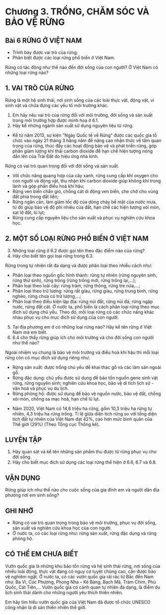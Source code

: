# Chương 3. TRỒNG, CHĂM SÓC VÀ BẢO VỆ RỪNG

## Bài 6 RỪNG Ở VIỆT NAM

- Trình bày được vai trò của rừng;
- Phân biệt được các loại rừng phổ biến ở Việt Nam.

Rừng có tác động như thế nào đến đời sống của con người? Ở Việt Nam có những loại rừng nào?

## 1. VAI TRÒ CỦA RỪNG

Rừng là một hệ sinh thái, nơi sinh sống của các loài thực vật, động vật, vi sinh vật và chứa đựng các yếu tố môi trường khác.

1. Em hãy nêu vai trò của rừng đối với môi trường, đời sống và sản xuất trong môi trường hợp được minh hoạ ở 6.1.
2. Hãy kể những ngành sản xuất sử dụng nguyên liệu từ rừng.

+ Kể từ năm 2013, sự kiện "Ngày Quốc tế về Rừng" được các quốc gia tổ chức vào ngày 21 tháng 3 hằng năm để nâng cao nhận thức về tầm quan trọng của rừng, thúc đẩy các hoạt động bảo vệ và phát triển rừng, góp phần giảm lượng khí thải carbon dioxide để hạn chế hiện tượng nóng dần lên của Trái Đất do hiệu ứng nhà kính.

Rừng có vai trò quan trọng đối với đời sống và sản xuất.
- Với chức năng quang hợp của cây xanh, rừng cung cấp khí oxygen cho con người và động vật, thu nhận khí carbon dioxide giúp không khí trong lành và góp phần điều hoà khí hậu;
- Rừng ven biển chắn gió, chống cát di động ven biển, che chở cho vùng đất phía trong đất liền;
- Rừng ngăn cản, làm giảm tốc độ của dòng chảy bề mặt của nước mưa, từ đó giúp bảo vệ độ phì nhiêu của đất, hạn chế các hiện tượng xói mòn, sạt lở đất, lũ lụt;
- Rừng cung cấp nguyên liệu cho sản xuất và phục vụ nghiên cứu khoa học.

## 2. MỘT SỐ LOẠI RỪNG PHỔ BIẾN Ở VIỆT NAM

3. Những loại rừng ở 6.2 được gọi tên theo đặc điểm nào của rừng?
4. Hãy cho biết tên gọi loại rừng trong 6.3.

Rừng trong tự nhiên rất đa dạng và được phân loại theo nhiều cách như:
- Phân loại theo nguồn gốc hình thành: rừng tự nhiên (rừng nguyên sinh, rừng thứ sinh), rừng trồng (rừng trồng mới, rừng trồng lại,...);
- Phân loại theo loài cây: rừng tràm, rừng thông, rừng tre nứa,...;
- Phân loại theo trữ lượng: rừng rất giàu, rừng giàu, rừng trung bình, rừng nghèo, rừng chưa có trữ lượng,...;
- Phân loại theo điều kiện lập địa: rừng núi đất, rừng núi đá, rừng ngập nước, rừng đất cát.
Ở nước ta, phổ biến là cách phân loại rừng theo mục đích sử dụng chủ yếu. Theo đó, mỗi loại rừng có các chức năng khác nhau phục vụ cho mục đích sử dụng của con người.

5. Tại địa phương em ở có những loại rừng nào? Hãy kể tên rừng ở Việt Nam mà em biết.
6. 6.4 cho thấy rừng giúp ích cho môi trường và cho đời sống con người như thế nào?

Ngoài nhiệm vụ chung là bảo vệ môi trường và điều hoà khí hậu thì mỗi loại rừng còn có mục đích sử dụng riêng như:
- Rừng sản xuất: được trồng chủ yếu để khai thác gỗ và các lâm sản ngoài gỗ.
- Rừng đặc dụng: chủ yếu được sử dụng để bảo tồn nguồn gene sinh vật rừng, rừng nguyên sinh; nghiên cứu khoa học, bảo vệ di tích lịch sử - văn hoá và phục vụ du lịch.
- Rừng phòng hộ: được sử dụng để bảo vệ nguồn nước, bảo vệ đất, chống xói mòn, chống sa mạc hoá, hạn chế lũ lụt.

+ Năm 2020, Việt Nam có 14,6 triệu ha rừng, gồm 10,3 triệu ha rừng tự nhiên, 4,3 triệu ha rừng trồng. Tỉ lệ giữa diện tích rừng so với tổng diện tích đất tự nhiên của Việt Nam đạt 42%, cao hơn mức bình quân của Thế giới (29%) (Theo Tổng cục Thống kê).

## LUYỆN TẬP

1. Hãy quan sát và kể tên những sản phẩm thu được từ rừng phục vụ cho đời sống.
2. Hãy cho biết mục đích sử dụng các loại rừng thể hiện ở 6.6, 6.7 và 6.8.

## VẬN DỤNG

Rừng giúp ích như thế nào cho cuộc sống của gia đình em và người dân địa phương nơi em sinh sống?

## GHI NHỚ

- Rừng có vai trò quan trọng trong bảo vệ môi trường, phục vụ đời sống, sản xuất và nghiên cứu khoa học của con người.
- Ở nước ta, có các loại rừng như: rừng sản xuất, rừng đặc dụng và rừng phòng hộ.

## CÓ THỂ EM CHƯA BIẾT

Vườn quốc gia là những khu bảo tồn rừng và hệ sinh thái rừng, nơi sống của nhiều loài động, thực vật đang có nguy cơ tuyệt chủng cao, cần được bảo vệ nghiêm ngặt.
Ở nước ta, có các vườn quốc gia rải rác từ Bắc đến Nam như: Ba Vì, Cúc Phương, Phong Nha – Kẻ Bàng, Bạch Mã, Tràm Chim, Phú Quốc, Cát Tiên,... Vườn quốc gia có cảnh quan tự nhiên đa dạng, là điểm du lịch sinh thái dành cho những người yêu thích thiên nhiên.

Em hãy tìm hiểu vườn quốc gia của Việt Nam đã được tổ chức UNESCO công nhận là di sản thiên nhiên thế giới.
